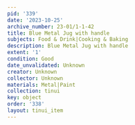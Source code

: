 ```yaml
---
pid: '339'
date: '2023-10-25'
archive_number: 23-01/1-1-42
title: Blue Metal Jug with handle
subjects: Food & Drink|Cooking & Baking
description: Blue Metal Jug with handle
extent: '1'
condition: Good
date_unvalidated: Unknown
creator: Unknown
collector: Unknown
materials: Metal|Paint
collection: tinui
key: object
order: '338'
layout: tinui_item
---
```

